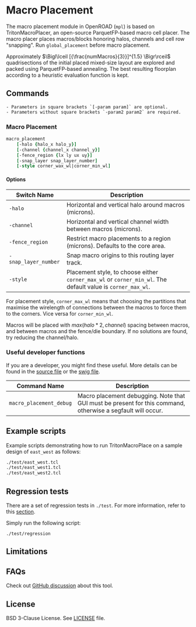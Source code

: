 # Macro Placement

The macro placement module in OpenROAD (`mpl`) is based on 
TritonMacroPlacer, an open-source ParquetFP-based macro cell placer.
The macro placer places macros/blocks honoring halos, channels
and cell row "snapping".
Run `global_placement` before macro placement.

Approximately $\Bigl\lceil [{\frac{numMacros}{3}}]^{1.5} \Bigr\rceil$ quadrisections
of the initial placed mixed-size layout are explored and packed using
ParquetFP-based annealing. The best resulting floorplan according to a
heuristic evaluation function is kept.

## Commands

```{note}
- Parameters in square brackets `[-param param]` are optional.
- Parameters without square brackets `-param2 param2` are required.
```

### Macro Placement

```tcl
macro_placement 
    [-halo {halo_x halo_y}]
    [-channel {channel_x channel_y}]
    [-fence_region {lx ly ux uy}]
    [-snap_layer snap_layer_number]
    [-style corner_wax_wl|corner_min_wl]
```

#### Options

| Switch Name | Description |
| ----- | ----- |
| `-halo` | Horizontal and vertical halo around macros (microns). |
| `-channel` | Horizontal and vertical channel width between macros (microns). |
| `-fence_region` | Restrict macro placements to a region (microns). Defaults to the core area. |
| `-snap_layer_number` | Snap macro origins to this routing layer track. |
| `-style` | Placement style, to choose either `corner_max_wl` or `corner_min_wl`. The default value is `corner_max_wl`. |

For placement style, `corner_max_wl` means that choosing the partitions that maximise the wirelength 
of connections between the macros to force them to the corners. Vice versa for `corner_min_wl`.

Macros will be placed with $max(halo * 2, channel)$ spacing between macros, and between
macros and the fence/die boundary. If no solutions are found, try reducing the
channel/halo.


### Useful developer functions

If you are a developer, you might find these useful. More details can be found in the [source file](./src/MacroPlacer.cpp) or the [swig file](./src/MacroPlacer.i).

| Command Name | Description |
| ----- | ----- |
| `macro_placement_debug` | Macro placement debugging. Note that GUI must be present for this command, otherwise a segfault will occur. | 

## Example scripts

Example scripts demonstrating how to run TritonMacroPlace on a sample design of `east_west` as follows:

```tcl
./test/east_west.tcl
./test/east_west1.tcl
./test/east_west2.tcl
```

## Regression tests

There are a set of regression tests in `./test`. For more information, refer to this [section](../../README.md#regression-tests).

Simply run the following script:

```shell
./test/regression
```

## Limitations

## FAQs

Check out [GitHub discussion](https://github.com/The-OpenROAD-Project/OpenROAD/discussions/categories/q-a?discussions_q=category%3AQ%26A+mpl) about this tool.

## License

BSD 3-Clause License. See [LICENSE](../../LICENSE) file.
